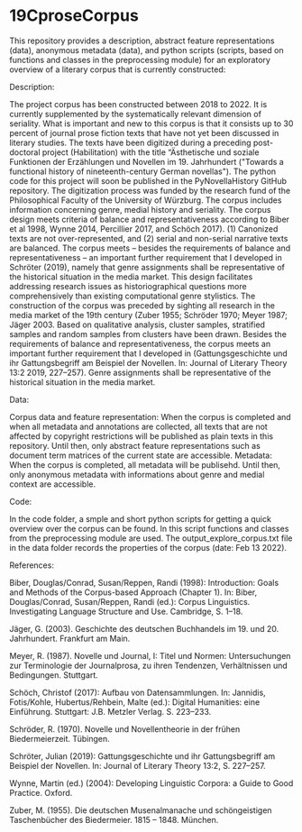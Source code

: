 # 19CproseCorpus

This repository provides a description, abstract feature representations (data), anonymous metadata (data), and python scripts (scripts, based on functions and classes in the preprocessing module) for an exploratory overview of a literary corpus that is currently constructed:

Description: 

The project corpus has been constructed between 2018 to 2022. It is currently supplemented by the systematically relevant dimension of seriality. What is important and new to this corpus is that it consists up to 30 percent of journal prose fiction texts that have not yet been discussed in literary studies. The texts have been digitized during a preceding post-doctoral project (Habilitation) with the title “Ästhetische und soziale Funktionen der Erzählungen und Novellen im 19. Jahrhundert ("Towards a functional history of nineteenth-century German novellas"). The python code for this project will soon be published in the PyNovellaHistory GitHub repository. The digitization process was funded by the research fund of the Philosophical Faculty of the University of Würzburg. The corpus includes information concerning genre, medial history and seriality. The corpus design meets criteria of balance and representativeness according to Biber et al 1998, Wynne 2014, Percillier 2017, and Schöch 2017). (1) Canonized texts are not over-represented, and (2) serial and non-serial narrative texts are balanced. The corpus meets – besides the requirements of balance and representativeness – an important further requirement that I developed in Schröter (2019), namely that genre assignments shall be representative of the historical situation in the media market. This design facilitates addressing research issues as historiographical questions more comprehensively than existing computational genre stylistics. The construction of the corpus was preceded by sighting all research in the media market of the 19th century (Zuber 1955; Schröder 1970; Meyer 1987; Jäger 2003. Based on qualitative analysis, cluster samples, stratified samples and random samples from clusters have been drawn. Besides the requirements of balance and representativeness, the corpus meets an important further requirement that I developed in (Gattungsgeschichte und ihr Gattungsbegriff am Beispiel der Novellen. In: Journal of Literary Theory 13:2 2019, 227–257). Genre assignments shall be representative of the historical situation in the media market.

Data: 

Corpus data and feature representation: When the corpus is completed and when all metadata and annotations are collected, all texts that are not affected by copyright restrictions will be published as plain texts in this repository. Until then, only abstract feature representations such as document term matrices of the current state are accessible. Metadata: When the corpus is completed, all metadata will be publisehd. Until then, only anonymous metadata with informations about genre and medial context are accessible.

Code: 

In the code folder, a smple and short python scripts for getting a quick overview over the corpus can be found. In this script functions and classes from the preprocessing module are used. The output_explore_corpus.txt file in the data folder records the properties of the corpus (date: Feb 13 2022).

References: 

Biber, Douglas/Conrad, Susan/Reppen, Randi (1998): Introduction: Goals and Methods of the Corpus-based Approach (Chapter 1). In: Biber, Douglas/Conrad, Susan/Reppen, Randi (ed.): Corpus Linguistics. Investigating Language Structure and Use. Cambridge, S. 1–18.

Jäger, G. (2003). Geschichte des deutschen Buchhandels im 19. und 20. Jahrhundert. Frankfurt am Main.

Meyer, R. (1987). Novelle und Journal, I: Titel und Normen: Untersuchungen zur Terminologie der Journalprosa, zu ihren Tendenzen, Verhältnissen und Bedingungen. Stuttgart.

Schöch, Christof (2017): Aufbau von Datensammlungen. In: Jannidis, Fotis/Kohle, Hubertus/Rehbein, Malte (ed.): Digital Humanities: eine Einführung. Stuttgart: J.B. Metzler Verlag. S. 223–233.

Schröder, R. (1970). Novelle und Novellentheorie in der frühen Biedermeierzeit. Tübingen.

Schröter, Julian (2019): Gattungsgeschichte und ihr Gattungsbegriff am Beispiel der Novellen. In: Journal of Literary Theory 13:2, S. 227–257.

Wynne, Martin (ed.) (2004): Developing Linguistic Corpora: a Guide to Good Practice. Oxford.

Zuber, M. (1955). Die deutschen Musenalmanache und schöngeistigen Taschenbücher des Biedermeier. 1815 – 1848. München.
